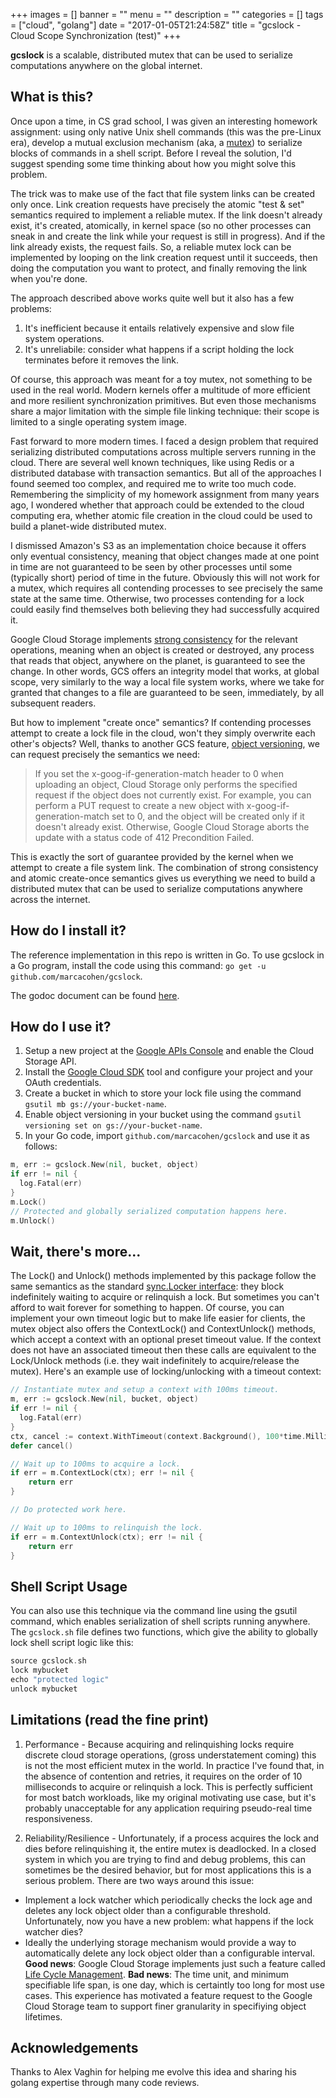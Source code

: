 +++
images = []
banner = ""
menu = ""
description = ""
categories = []
tags = ["cloud", "golang"]
date = "2017-01-05T21:24:58Z"
title = "gcslock - Cloud Scope Synchronization (test)"
+++

**gcslock** is a scalable, distributed mutex that can be used to serialize
computations anywhere on the global internet.

## What is this?

Once upon a time, in CS grad school, I was given an interesting homework
assignment: using only native Unix shell commands (this was the pre-Linux era),
develop a mutual exclusion mechanism (aka, a
[mutex](https://en.wikipedia.org/wiki/Mutual_exclusion)) to serialize blocks
of commands in a shell script. Before I reveal the solution, I'd suggest 
spending some time thinking about how you might solve this problem.

The trick was to make use of the fact that file system links can be created
only once. Link creation requests have precisely the atomic "test & set"
semantics required to implement a reliable mutex. If the link doesn't already
exist, it's created, atomically, in kernel space (so no other processes can
sneak in and create the link while your request is still in progress). And
if the link already exists, the request fails. So, a reliable mutex lock can
be implemented by looping on the link creation request until it succeeds,
then doing the computation you want to protect, and finally removing the
link when you're done.

The approach described above works quite well but it also has a few problems:

1. It's inefficient because it entails relatively expensive and slow file system operations.
2. It's unreliabile: consider what happens if a script holding the lock terminates before it removes the link.

Of course, this approach was meant for a toy mutex, not something to be used
in the real world. Modern kernels offer a multitude of more efficient and more
resilient synchronization primitives. But even those mechanisms share a major
limitation with the simple file linking technique: their scope is limited to
a single operating system image.

Fast forward to more modern times. I faced a design problem that required
serializing distributed computations across multiple servers running in the
cloud. There are several well known techniques, like using Redis or a
distributed database with transaction semantics. But all of the approaches I
found seemed too complex, and required me to write too much code. Remembering
the simplicity of my homework assignment from many years ago, I wondered whether
that approach could be extended to the cloud computing era, whether atomic
file creation in the cloud could be used to build a planet-wide distributed mutex.

I dismissed Amazon's S3 as an implementation choice because it offers only
eventual consistency, meaning that object changes made at one point in time
are not guaranteed to be seen by other processes until some (typically short)
period of time in the future. Obviously this will not work for a mutex, which
requires all contending processes to see precisely the same state at the same
time. Otherwise, two processes contending for a lock could easily find themselves
both believing they had successfully acquired it.

Google Cloud Storage implements
[strong consistency](https://cloud.google.com/storage/docs/consistency)
for the relevant operations, meaning when an object is created or destroyed,
any process that reads that object, anywhere on the planet, is guaranteed
to see the change. In other words, GCS offers an integrity model that works,
at global scope, very similarly to the way a local file system works,
where we take for granted that changes to a file are guaranteed to be seen,
immediately, by all subsequent readers.

But how to implement "create once" semantics? If contending processes attempt
to create a lock file in the cloud, won't they simply overwrite each other's
objects? Well, thanks to another GCS feature,
[object versioning](https://cloud.google.com/storage/docs/object-versioning),
we can request precisely the semantics we need:

> If you set the x-goog-if-generation-match header to 0 when uploading an
> object, Cloud Storage only performs the specified request if the object
> does not currently exist. For example, you can perform a PUT request to
> create a new object with x-goog-if-generation-match set to 0, and the
> object will be created only if it doesn't already exist. Otherwise, Google
> Cloud Storage aborts the update with a status code of 412 Precondition Failed.

This is exactly the sort of guarantee provided by the kernel when we attempt
to create a file system link. The combination of strong consistency
and atomic create-once semantics gives us everything we need to build a
distributed mutex that can be used to serialize computations anywhere across
the internet.

## How do I install it?

The reference implementation in this repo is written in Go. To use gcslock
in a Go program, install the code using this command: `go get -u github.com/marcacohen/gcslock`.

The godoc document can be found [here](https://godoc.org/github.com/marcacohen/gcslock).

## How do I use it?

1. Setup a new project at the [Google APIs Console](https://console.developers.google.com) and enable the Cloud Storage API.
1. Install the [Google Cloud SDK](https://cloud.google.com/sdk/downloads) tool and configure your project and your OAuth credentials.
1. Create a bucket in which to store your lock file using the command `gsutil mb gs://your-bucket-name`.
1. Enable object versioning in your bucket using the command `gsutil versioning set on gs://your-bucket-name`.
1. In your Go code, import `github.com/marcacohen/gcslock` and use it as follows:

``` go
m, err := gcslock.New(nil, bucket, object)
if err != nil {
  log.Fatal(err)
}
m.Lock()
// Protected and globally serialized computation happens here.
m.Unlock()
```

## Wait, there's more...

The Lock() and Unlock() methods implemented by this package follow the same
semantics as the standard [sync.Locker interface](https://golang.org/pkg/sync/#Locker):
they block indefinitely waiting to acquire or relinquish a lock. But sometimes
you can't afford to wait forever for something to happen. Of course, you can
implement your own timeout logic but to make life easier for clients, the mutex
object also offers the ContextLock() and ContextUnlock() methods, which accept
a context with an optional preset timeout value. If the context does not have
an associated timeout then these calls are equivalent to the Lock/Unlock methods
(i.e. they wait indefinitely to acquire/release the mutex). Here's an example 
use of locking/unlocking with a timeout context:

``` go
// Instantiate mutex and setup a context with 100ms timeout.
m, err := gcslock.New(nil, bucket, object)
if err != nil {
  log.Fatal(err)
}
ctx, cancel := context.WithTimeout(context.Background(), 100*time.Millisecond)
defer cancel()

// Wait up to 100ms to acquire a lock.
if err = m.ContextLock(ctx); err != nil {
	return err
}

// Do protected work here.

// Wait up to 100ms to relinquish the lock.
if err = m.ContextUnlock(ctx); err != nil {
	return err
}
```

## Shell Script Usage

You can also use this technique via the command line using the gsutil
command, which enables serialization of shell scripts running anywhere.
The `gcslock.sh` file defines two functions, which give the ability to
globally lock shell script logic like this:
``` go
source gcslock.sh
lock mybucket
echo "protected logic"
unlock mybucket
```

## Limitations (read the fine print)

1. Performance - Because acquiring and relinquishing locks require discrete
cloud storage operations, (gross understatement coming) this is not the most
efficient mutex in the world. In practice I've found that, in the absence
of contention and retries, it requires on the order of 10 milliseconds to
acquire or relinquish a lock. This is perfectly sufficient for most batch
workloads, like my original motivating use case, but it's probably unacceptable
for any application requiring pseudo-real time responsiveness.

2. Reliability/Resilience - Unfortunately, if a process acquires the lock
and dies before relinquishing it, the entire mutex is deadlocked. In a closed
system in which you are trying to find and debug problems, this can sometimes
be the desired behavior, but for most applications this is a serious problem.
There are two ways around this issue:
  * Implement a lock watcher which periodically checks the lock age and deletes
any lock object older than a configurable threshold. Unfortunately, now you have
a new problem: what happens if the lock watcher dies?
  * Ideally the underlying storage mechanism would provide a way to automatically
delete any lock object older than a configurable interval. **Good news**: Google
Cloud Storage implements just such a feature called
[Life Cycle Management](https://cloud.google.com/storage/docs/lifecycle).
**Bad news**: The time unit, and minimum specifiable life span, is one day,
which is certaintly too long for most use cases. This experience has motivated
a feature request to the Google Cloud Storage team to support finer granularity
in specifiying object lifetimes.

## Acknowledgements

Thanks to Alex Vaghin for helping me evolve this idea and sharing his golang
expertise through many code reviews.

